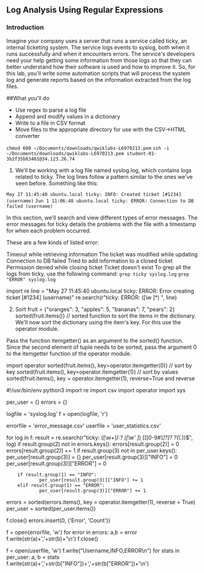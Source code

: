 ## Log Analysis Using Regular Expressions
### Introduction
Imagine your company uses a server that runs a service called ticky, an internal ticketing system. The service logs events to syslog, both when it runs successfully and when it encounters errors.
The service's developers need your help getting some information from those logs so that they can better understand how their software is used and how to improve it. So, for this lab, you'll write some automation scripts that will process the system log and generate reports based on the information extracted from the log files.

##What you'll do
- Use regex to parse a log file
- Append and modify values in a dictionary
- Write to a file in CSV format
- Move files to the appropriate directory for use with the CSV->HTML converter

``chmod 600 ~/Documents/downloads/qwiklabs-L6970213.pem``
``ssh -i ~/Documents/downloads/qwiklabs-L6970213.pem student-01-3b2f35b83401@34.123.26.74``

1. We'll be working with a log file named syslog.log, which contains logs related to ticky.
 The log lines follow a pattern similar to the ones we've seen before. Something like this:

  ``May 27 11:45:40 ubuntu.local ticky: INFO: Created ticket [#1234] (username)``
  ``Jun 1 11:06:48 ubuntu.local ticky: ERROR: Connection to DB failed (username)``
  
In this section, we'll search and view different types of error messages. The error messages for ticky details the problems with the file with a timestamp for when each problem occurred.

These are a few kinds of listed error:

Timeout while retrieving information
The ticket was modified while updating
Connection to DB failed
Tried to add information to a closed ticket
Permission denied while closing ticket
Ticket doesn't exist
To grep all the logs from ticky, use the following command:
``grep ticky syslog.log``
``grep "ERROR" syslog.log``

import re
line = "May 27 11:45:40 ubuntu.local ticky: ERROR: Error creating ticket [#1234] (username)"
re.search(r"ticky: ERROR: ([\w ]*) ", line)

2. Sort
  fruit = {"oranges": 3, "apples": 5, "bananas": 7, "pears": 2}
  sorted(fruit.items()) // sorted function to sort the items in the dictionary.
We'll now sort the dictionary using the item's key. For this use the operator module.

Pass the function itemgetter() as an argument to the sorted() function. 
Since the second element of tuple needs to be sorted, pass the argument 0 to the itemgetter function of the operator module.  

import operator
sorted(fruit.items(), key=operator.itemgetter(0)) // sort by key
sorted(fruit.items(), key=operator.itemgetter(1)) // sort by values
sorted(fruit.items(), key = operator.itemgetter(1), reverse=True and reverse

#!/usr/bin/env python3
import re
import csv
import operator
import sys

per_user = {}
errors = {}

logfile = 'syslog.log'
f = open(logfile, 'r')

errorfile = 'error_message.csv'
userfile = 'user_statistics.csv'

for log in f:
        result = re.search(r"ticky: ([\w+]*):? ([\w' ]*) [\[[0-9#]*\]?]? ?\((.*)\)$", log)
        if result.group(2) not in errors.keys():
                errors[result.group(2)] = 0
        errors[result.group(2)] += 1
        if result.group(3) not in per_user.keys():
                per_user[result.group(3)] = {}
                per_user[result.group(3)]["INFO"] = 0
                per_user[result.group(3)]["ERROR"] = 0

        if result.group(1) == "INFO":
                per_user[result.group(3)]["INFO"] += 1
        elif result.group(1) == "ERROR":
                per_user[result.group(3)]["ERROR"] += 1

errors = sorted(errors.items(), key = operator.itemgetter(1), reverse = True)
per_user = sorted(per_user.items())

f.close()
errors.insert(0, ('Error', 'Count'))

f = open(errorfile, 'w')
for error in errors:
        a,b = error
        f.write(str(a)+','+str(b)+'\n')
f.close()

f = open(userfile, 'w')
f.write("Username,INFO,ERROR\n")
for stats in per_user:
        a, b = stats
        f.write(str(a)+','+str(b["INFO"])+','+str(b["ERROR"])+'\n')

  
  
